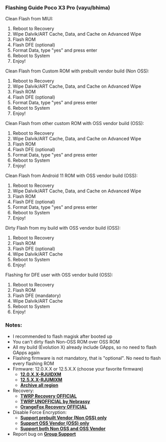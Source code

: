 ### Flashing Guide Poco X3 Pro (vayu/bhima)

Clean Flash from MIUI:
1. Reboot to Recovery
2. Wipe Dalvik/ART Cache, Data, and Cache on Advanced Wipe
3. Flash ROM
4. Flash DFE (optional)
5. Format Data, type "yes" and press enter
6. Reboot to System
7. Enjoy!

Clean Flash from Custom ROM with prebuilt vendor build (Non OSS):
1. Reboot to Recovery
2. Wipe Dalvik/ART Cache, Data, and Cache on Advanced Wipe
3. Flash ROM
4. Flash DFE (optional)
5. Format Data, type "yes" and press enter
6. Reboot to System
7. Enjoy!

Clean Flash from other custom ROM with OSS vendor build (OSS):
1. Reboot to Recovery
2. Wipe Dalvik/ART Cache, Data, and Cache on Advanced Wipe
3. Flash ROM
4. Flash DFE (optional)
5. Format Data, type "yes" and press enter
6. Reboot to System
7. Enjoy!

Clean Flash from Android 11 ROM with OSS vendor build (OSS):
1. Reboot to Recovery
2. Wipe Dalvik/ART Cache, Data, and Cache on Advanced Wipe
3. Flash ROM
4. Flash DFE (optional)
5. Format Data, type "yes" and press enter
6. Reboot to System
7. Enjoy!

Dirty Flash from my build with OSS vendor build (OSS):
1. Reboot to Recovery
2. Flash ROM
3. Flash DFE (optional)
4. Wipe Dalvik/ART Cache
5. Reboot to System
6. Enjoy!

Flashing for DFE user with OSS vendor build (OSS):
1. Reboot to Recovery
2. Flash ROM
3. Flash DFE (mandatory)
4. Wipe Dalvik/ART Cache
5. Reboot to System
6. Enjoy!

### Notes:
* I recommended to flash magisk after booted up
* You can't dirty flash Non-OSS ROM over OSS ROM
* All my build (Evolution X) already include GApps, so no need to flash GApps again
* Flashing firmware is not mandatory, that is "optional". No need to flash every flashing ROM
* Firmware: 12.0.X.X or 12.5.X.X (choose your favorite firmware)
  - [**12.0.X.X-RJUIDXM**](https://sourceforge.net/projects/vayu-repository/files/Firmware/ID/)
  - [**12.5.X.X-RJUMIXM**](https://xiaomifirmwareupdater.com/firmware/vayu/)
  - [**Archive all region**](https://xiaomifirmwareupdater.com/archive/firmware/vayu/)
* Recovery:
  - [**TWRP Recovery OFFICIAL**](https://dl.twrp.me/vayu/)
  - [**TWRP UNOFFICIAL by Nebrassy**](https://androidfilehost.com/?fid=14943124697586359826)
  - [**OrangeFox Recovery OFFICIAL**](https://orangefox.download/device/vayu)
* Disable Force Encryption:
  - [**Support prebuilt Vendor (Non OSS) only**](https://sourceforge.net/projects/vayu-repository/files/Additional/DisableForceEncryption/DisableForceEncryption_PocoX3Pro_MIUI_Vendor.zip/download)
  - [**Support OSS Vendor (OSS) only**](https://sourceforge.net/projects/vayu-repository/files/Additional/DisableForceEncryption/DisableForceEncryption_PocoX3Pro_OSS_Vendor.zip/download)
  - [**Support both Non OSS and OSS Vendor**](https://sourceforge.net/projects/vayu-repository/files/Additional/DisableForceEncryption/DisableForceEncryption_PocoX3Pro_MIUI-OSS_Vendor.zip/download)
* Report bug on [**Group Support**](https://t.me/GengKapakVayu)
